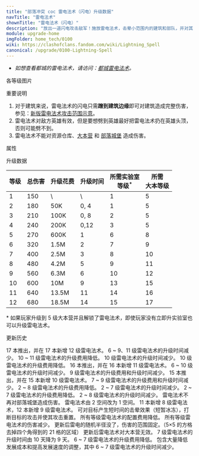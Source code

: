 ```yaml
---
title: "部落冲突 coc 雷电法术（闪电）升级数据"
navTitle: "雷电法术"
shownTitle: "雷电法术（闪电）"
description: "放出一道闪电攻击敌军！施放雷电法术，击晕小范围内的建筑和部队，并对其造成伤害。"
module: upgrade-home
imgFolder: home_tech/0100
wiki: https://clashofclans.fandom.com/wiki/Lightning_Spell
canonical: /upgrade/0100-Lightning-Spell
---
```


- *如想查看都城的雷电法术，请访问：[都城雷电法术](/upgrade/2102-Lightning-Spell)。*

<UnitInfo :folder="$frontmatter.imgFolder" imgSrc="Lightning_Spell.png" :imgAlt="$frontmatter.navTitle"
    description="放出一道闪电攻击敌军！<br>施放雷电法术，击晕小范围内的建筑和部队，并对其造成伤害。"
    :isSmallImg="true" />

<SmallTitle>各等级图片</SmallTitle>

<Panel>
    <UnitImgGroup :folder="$frontmatter.imgFolder">
        <UnitImg imgTitle="所有等级" imgSrc="Lightning_Spell.png" />
    </UnitImgGroup>
</Panel>

<SmallTitle>重要说明</SmallTitle>

1. 对于建筑来说，雷电法术的闪电只需**蹭到建筑边缘**即可对建筑造成完整伤害，参见：[新版雷电法术攻击范围示意](/p/1663)。
2. 雷电法术对敌方英雄有效，但是要想劈到英雄最好把雷电法术扔在英雄头顶，否则可能劈不到。
3. 雷电法术不能对资源仓库、[大本营](/upgrade/0400-Town-Hall) 和 [部落城堡](/upgrade/0407-Clan-Castle) 造成伤害。

<SmallTitle>属性</SmallTitle>

<UnitProperties>
    <UnitProperty pKey="作用半径" pValue="2 格" />
    <UnitProperty pKey="作用类型" pValue="造成范围伤害" />
    <UnitProperty pKey="作用目标" pValue="所有敌方目标" />
    <UnitProperty pKey="冰冻时间" pValue="0.1 秒" />
    <UnitProperty pKey="占用的法术空间" pValue="1" />
    <UnitProperty pKey="所需法术工厂等级" pValue="1" />
    <UnitProperty pKey="所需大本等级" pValue="5" />
    <UnitProperty pKey="法术配置时间" pValue="180" trainingSystem="2022" />
</UnitProperties>

<SmallTitle>升级数据</SmallTitle>

<script setup>
const tableExtraInfo = [
    {
        "column": 2,
        "type": "cost",
        "gpClass": "research",
        "icon": "Elixir"
    },
    {
        "column": 3,
        "type": "time",
        "gpClass": "research"
    }
];
</script>

<UnitTable :tableExtraInfo="tableExtraInfo">

| 等级 |  总伤害 | 升级花费 | 升级时间 |所需实验室<br>等级<sup>*</sup>|所需<br>大本等级|
| ---- |  ----  |  ----   |  ----   |            ----             |     ----      |
|   1  |   150  |     \   |   \     |              1              |       5       |
|   2  |   180  |    50K  |   0, 4  |              1              |       5       |
|   3  |   210  |   100K  |   0, 8  |              2              |       5       |
|   4  |   240  |   200K  |   0,12  |              3              |       5       |
|   5  |   270  |   600K  |   1     |              6              |       8       |
|   6  |   320  |   1.5M  |   2     |              7              |       9       |
|   7  |   400  |   2.5M  |   3     |              8              |      10       |
|   8  |   480  |   4.2M  |   5     |              9              |      11       |
|   9  |   560  |   6.3M  |   6     |             10              |      12       |
|  10  |   600  |    10M  |   9     |             13              |      15       |
|  11  |   640  |  13.5M  |  11     |             14              |      16       |
|  12  |   680  |  18.5M  |  14     |             15              |      17       |
</UnitTable>

\* 如果玩家升级到 5 级大本营并且解锁了雷电法术，即使玩家没有立即升实验室也可以升级雷电法术。

<SmallTitle>更新历史</SmallTitle>

<Timeline>
    <TimelineItem date="2024/11/25">
        <TimelineRow>17 本推出，并在 17 本新增 12 级雷电法术。</TimelineRow>
        <TimelineRow>6 ~ 9、11 级雷电法术的升级时间减少。</TimelineRow>
        <TimelineRow>10 ~ 11 级雷电法术的升级费用降低。</TimelineRow>
    </TimelineItem>
    <TimelineItem date="2024/06/18">
        <TimelineRow>10 级雷电法术的升级时间减少。</TimelineRow>
        <TimelineRow>10 级雷电法术的升级费用降低。</TimelineRow>
    </TimelineItem>
    <TimelineItem date="2023/12/12">
        <TimelineRow>16 本推出，并在 16 本新增 11 级雷电法术。</TimelineRow>
        <TimelineRow>6 ~ 10 级雷电法术的升级时间减少。</TimelineRow>
    </TimelineItem>
    <TimelineItem date="2023/06/12">
        <TimelineRow>9 级雷电法术的升级费用和升级时间减少。</TimelineRow>
    </TimelineItem>
    <TimelineItem date="2022/10/10">
        <TimelineRow>15 本推出，并在 15 本新增 10 级雷电法术。</TimelineRow>
        <TimelineRow>7 ~ 9 级雷电法术的升级费用和升级时间减少。</TimelineRow>
    </TimelineItem>
    <TimelineItem date="2021/12/09">
        <TimelineRow>2 ~ 8 级雷电法术的升级费用降低。</TimelineRow>
        <TimelineRow>2 ~ 7 级雷电法术的升级时间减少。</TimelineRow>
    </TimelineItem>
    <TimelineItem date="2021/04/12">
        <TimelineRow>2 ~ 7 级雷电法术的升级费用降低。</TimelineRow>
        <TimelineRow>2 ~ 8 级雷电法术的升级时间减少。</TimelineRow>
    </TimelineItem>
    <TimelineItem date="2020/12/07">
        <TimelineRow>雷电法术不再对部落城堡造成伤害。</TimelineRow>
    </TimelineItem>
    <TimelineItem date="2020/06/22">
        <TimelineRow>雷电法术由 2 空间改为 1 空间。</TimelineRow>
        <TimelineRow>11 本新增 8 级雷电法术，12 本新增 9 级雷电法术。</TimelineRow>
        <TimelineRow>可对目标产生短时间的击晕效果（短暂冰冻），打断目标的攻击并使其攻击重置。</TimelineRow>
        <TimelineRow>所有等级雷电法术的配置费用降低。</TimelineRow>
        <TimelineRow>所有等级雷电法术的伤害减少。</TimelineRow>
        <TimelineRow>更新后雷电的随机半径没了，伤害的范围固定。（5×5 的方格去掉四个角得到的 21 格的区域）</TimelineRow>
        <TimelineRow>更新后雷电法术对大本营无效。</TimelineRow>
        <TimelineRow>7 级雷电法术的升级时间由 10 天降为 9 天。</TimelineRow>
    </TimelineItem>
    <TimelineItem date="2020/03/30">
        <TimelineRow>6 ~ 7 级雷电法术的升级费用降低。</TimelineRow>
    </TimelineItem>
    <TimelineItem date="2019/04/02">
        <TimelineRow>包含大量降低发展成本和提高发展速度的调整，其中 6 ~ 7 级雷电法术的升级时间减少。</TimelineRow>
    </TimelineItem>
    <TimelineItem :historyBottom="true" />
</Timeline>